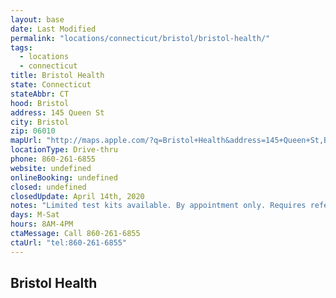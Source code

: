 ```yaml
---
layout: base
date: Last Modified
permalink: "locations/connecticut/bristol/bristol-health/"
tags:
  - locations
  - connecticut
title: Bristol Health
state: Connecticut
stateAbbr: CT
hood: Bristol
address: 145 Queen St
city: Bristol
zip: 06010
mapUrl: "http://maps.apple.com/?q=Bristol+Health&address=145+Queen+St,Bristol,Connecticut,06010"
locationType: Drive-thru
phone: 860-261-6855 
website: undefined
onlineBooking: undefined
closed: undefined
closedUpdate: April 14th, 2020
notes: "Limited test kits available. By appointment only. Requires referral from a primary health provider."
days: M-Sat
hours: 8AM-4PM
ctaMessage: Call 860-261-6855 
ctaUrl: "tel:860-261-6855"
---
```

## Bristol Health